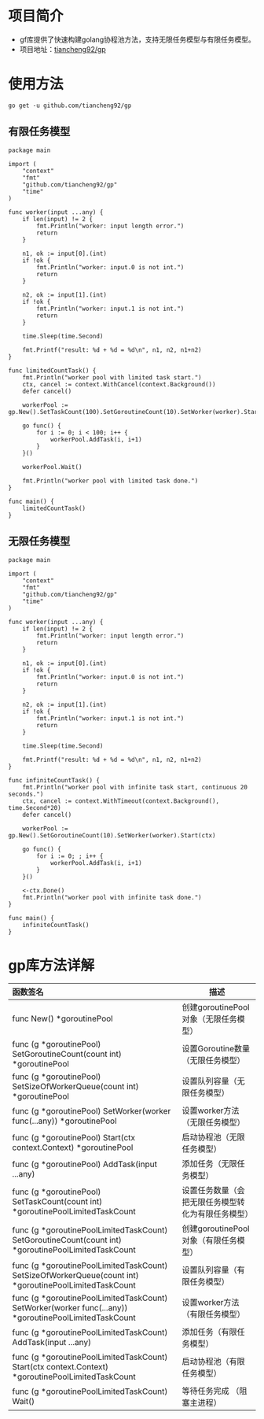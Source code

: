 
# 项目简介

* gf库提供了快速构建golang协程池方法，支持无限任务模型与有限任务模型。
* 项目地址：[tiancheng92/gp](https://github.com/tiancheng92/gp)

<!--more-->

# 使用方法

```shell
go get -u github.com/tiancheng92/gp
```

## 有限任务模型

```golang
package main

import (
	"context"
	"fmt"
	"github.com/tiancheng92/gp"
	"time"
)

func worker(input ...any) {
	if len(input) != 2 {
		fmt.Println("worker: input length error.")
		return
	}

	n1, ok := input[0].(int)
	if !ok {
		fmt.Println("worker: input.0 is not int.")
		return
	}

	n2, ok := input[1].(int)
	if !ok {
		fmt.Println("worker: input.1 is not int.")
		return
	}

	time.Sleep(time.Second)

	fmt.Printf("result: %d + %d = %d\n", n1, n2, n1+n2)
}

func limitedCountTask() {
	fmt.Println("worker pool with limited task start.")
	ctx, cancel := context.WithCancel(context.Background())
	defer cancel()

	workerPool := gp.New().SetTaskCount(100).SetGoroutineCount(10).SetWorker(worker).Start(ctx)

	go func() {
		for i := 0; i < 100; i++ {
			workerPool.AddTask(i, i+1)
		}
	}()

	workerPool.Wait()

	fmt.Println("worker pool with limited task done.")
}

func main() {
	limitedCountTask()
}
```

## 无限任务模型

```golang
package main

import (
	"context"
	"fmt"
	"github.com/tiancheng92/gp"
	"time"
)

func worker(input ...any) {
	if len(input) != 2 {
		fmt.Println("worker: input length error.")
		return
	}

	n1, ok := input[0].(int)
	if !ok {
		fmt.Println("worker: input.0 is not int.")
		return
	}

	n2, ok := input[1].(int)
	if !ok {
		fmt.Println("worker: input.1 is not int.")
		return
	}

	time.Sleep(time.Second)

	fmt.Printf("result: %d + %d = %d\n", n1, n2, n1+n2)
}

func infiniteCountTask() {
	fmt.Println("worker pool with infinite task start, continuous 20 seconds.")
	ctx, cancel := context.WithTimeout(context.Background(), time.Second*20)
	defer cancel()

	workerPool := gp.New().SetGoroutineCount(10).SetWorker(worker).Start(ctx)

	go func() {
		for i := 0; ; i++ {
			workerPool.AddTask(i, i+1)
		}
	}()

	<-ctx.Done()
	fmt.Println("worker pool with infinite task done.")
}

func main() {
	infiniteCountTask()
}
```

# gp库方法详解

| 函数签名                                                                                                   | 描述                        |
|:-------------------------------------------------------------------------------------------------------|---------------------------|
| func New() *goroutinePool                                                                              | 创建goroutinePool对象（无限任务模型） |
| func (g *goroutinePool) SetGoroutineCount(count int) *goroutinePool                                    | 设置Goroutine数量（无限任务模型）     |
| func (g *goroutinePool) SetSizeOfWorkerQueue(count int) *goroutinePool                                 | 设置队列容量（无限任务模型）            |
| func (g *goroutinePool) SetWorker(worker func(...any)) *goroutinePool                                  | 设置worker方法（无限任务模型）        |
| func (g *goroutinePool) Start(ctx context.Context) *goroutinePool                                      | 启动协程池（无限任务模型）             |
| func (g *goroutinePool) AddTask(input ...any)                                                          | 添加任务（无限任务模型）              |
| func (g *goroutinePool) SetTaskCount(count int) *goroutinePoolLimitedTaskCount                         | 设置任务数量（会把无限任务模型转化为有限任务模型） |
| func (g *goroutinePoolLimitedTaskCount) SetGoroutineCount(count int) *goroutinePoolLimitedTaskCount    | 创建goroutinePool对象（有限任务模型） |
| func (g *goroutinePoolLimitedTaskCount) SetSizeOfWorkerQueue(count int) *goroutinePoolLimitedTaskCount | 设置队列容量（有限任务模型）            |
| func (g *goroutinePoolLimitedTaskCount) SetWorker(worker func(...any)) *goroutinePoolLimitedTaskCount  | 设置worker方法（有限任务模型）        |
| func (g *goroutinePoolLimitedTaskCount) AddTask(input ...any)                                          | 添加任务（有限任务模型）              |
| func (g *goroutinePoolLimitedTaskCount) Start(ctx context.Context) *goroutinePoolLimitedTaskCount      | 启动协程池（有限任务模型）             |
| func (g *goroutinePoolLimitedTaskCount) Wait()                                                         | 等待任务完成 （阻塞主进程）            |
